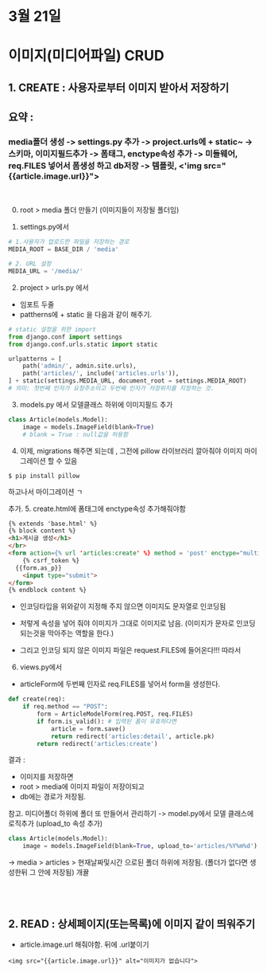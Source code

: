 # 3월 21일

# 이미지(미디어파일) CRUD

## 1. CREATE : 사용자로부터 이미지 받아서 저장하기

## 요약 :

### media폴더 생성 -> settings.py 추가 -> project.urls에 + static~ -> 스키마, 이미지필드추가 -> 폼태그, enctype속성 추가 -> 미들웨어, req.FILES 넣어서 폼생성 하고 db저장 -> 템플릿, <'img src="{{article.image.url}}">

</br>

0. root > media 폴더 만들기 (이미지들이 저장될 폴더임)

1. settings.py에서

```python
# 1.사용자가 업로드한 파일을 저장하는 경로
MEDIA_ROOT = BASE_DIR / 'media'

# 2. URL 설정
MEDIA_URL = '/media/'
```

2. project > urls.py 에서

- 임포트 두줄
- pattherns에 + static 을 다음과 같이 해주기.

```python
# static 설정을 위한 import
from django.conf import settings
from django.conf.urls.static import static

urlpatterns = [
    path('admin/', admin.site.urls),
    path('articles/', include('articles.urls')),
] + static(settings.MEDIA_URL, document_root = settings.MEDIA_ROOT)
# 의미: 첫번째 인자가 요청주소이고 두번째 인자가 저장위치를 지정하는 것.
```

3. models.py 에서 모델클래스 하위에 이미지필드 추가

```python
class Article(models.Model):
    image = models.ImageField(blank=True)
    # blank = True : null값을 허용함
```

4. 이제, migrations 해주면 되는데 , 그전에 pillow 라이브러리 깔아줘야 이미지 마이그레이션 할 수 있음

```
$ pip install pillow
```

하고나서 마이그레이션 ㄱ

추가. 5. create.html에 폼태그에 enctype속성 추가해줘야함

```html
{% extends 'base.html' %}
{% block content %}
<h1>게시글 생성</h1>
</br>
<form action={% url 'articles:create' %} method = 'post' enctype="multipart/form-data">
    {% csrf_token %}
  {{form.as_p}}
    <input type="submit">
</form>
{% endblock content %}
```

- 인코딩타입을 위와같이 지정해 주지 않으면 이미지도 문자열로 인코딩됨
- 저렇게 속성을 넣어 줘야 이미지가 그대로 이미지로 남음. (이미지가 문자로 인코딩되는것을 막아주는 역할을 한다.)

- 그리고 인코딩 되지 않은 이미지 파일은 request.FILES에 들어온다!!!
  따라서

6. views.py에서

- articleForm에 두번째 인자로 req.FILES를 넣어서 form을 생성한다.

```python
def create(req):
    if req.method == "POST":
        form = ArticleModelForm(req.POST, req.FILES)
        if form.is_valid(): # 입력된 폼이 유효하다면
            article = form.save()
            return redirect('articles:detail', article.pk)
        return redirect('articles:create')
```

결과 :

- 이미지를 저장하면
- root > media에 이미지 파일이 저장이되고
- db에는 경로가 저장됨.

참고. 미디어폴더 하위에 폴더 또 만들어서 관리하기
-> model.py에서 모델 클래스에 로직추가 (upload_to 속성 추가)

```python
class Article(models.Model):
    image = models.ImageField(blank=True, upload_to='articles/%Y%m%d')
```

-> media > articles > 현재날짜및시간 으로된 폴더 하위에 저장됨. (폴더가 없다면 생성한뒤 그 안에 저장됨) 개뀰

</br></br>

## 2. READ : 상세페이지(또는목록)에 이미지 같이 띄워주기

- article.image.url 해줘야함. 뒤에 .url붙이기

```
<img src="{{article.image.url}}" alt="이미지가 없습니다">
```
